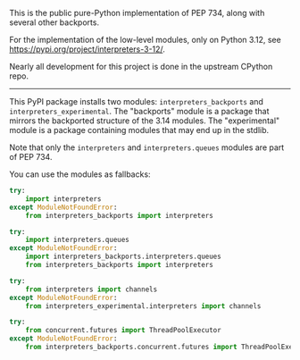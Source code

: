 This is the public pure-Python implementation of PEP 734,
along with several other backports.

For the implementation of the low-level modules, only on Python 3.12,
see https://pypi.org/project/interpreters-3-12/.

Nearly all development for this project is done in the upstream CPython repo.

----

This PyPI package installs two modules: `interpreters_backports` and
`interpreters_experimental`.  The "backports" module is a package
 that mirrors the backported structure of the 3.14 modules.  The
"experimental" module is a package containing modules that may
end up in the stdlib.

Note that only the `interpreters` and `interpreters.queues` modules
are part of PEP 734.

You can use the modules as fallbacks:

```py
try:
    import interpreters
except ModuleNotFoundError:
    from interpreters_backports import interpreters

try:
    import interpreters.queues
except ModuleNotFoundError:
    import interpreters_backports.interpreters.queues
    from interpreters_backports import interpreters

try:
    from interpreters import channels
except ModuleNotFoundError:
    from interpreters_experimental.interpreters import channels

try:
    from concurrent.futures import ThreadPoolExecutor
except ModuleNotFoundError:
    from interpreters_backports.concurrent.futures import ThreadPoolExecutor
```
